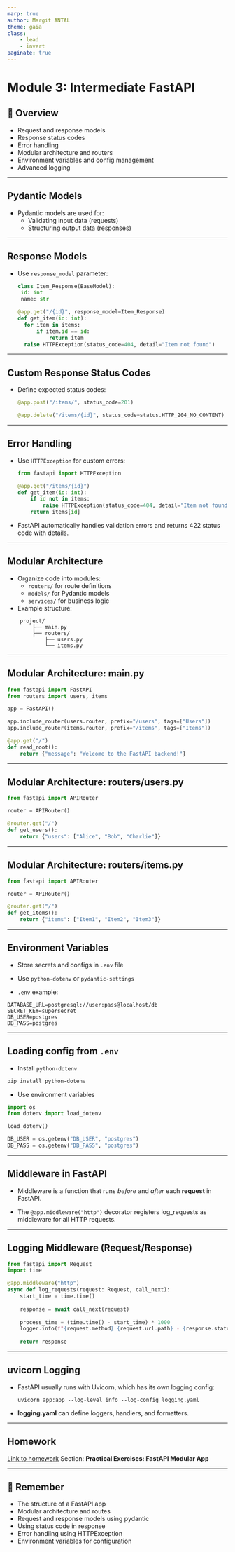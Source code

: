 ```yaml
---
marp: true
author: Margit ANTAL
theme: gaia
class:
    - lead 
    - invert
paginate: true
---
```


# Module 3: Intermediate FastAPI 
## 🚀 Overview
- Request and response models 
- Response status codes 
- Error handling 
- Modular architecture and routers 
- Environment variables and config management
- Advanced logging
---

## Pydantic Models

- Pydantic models are used for: 
  - Validating input data (requests) 
  - Structuring output data (responses) 

---

## Response Models 
- Use `response_model` parameter: 

   ```python
  class Item_Response(BaseModel):
    id: int
    name: str
  ```

  ```python
  @app.get("/{id}", response_model=Item_Response)
  def get_item(id: int):
    for item in items:
        if item.id == id:
            return item
    raise HTTPException(status_code=404, detail="Item not found")
  ```


---

  ## Custom Response Status Codes

  - Define expected status codes:
    ```python
    @app.post("/items/", status_code=201)
    ```

    ```python
    @app.delete("/items/{id}", status_code=status.HTTP_204_NO_CONTENT)
    ``` 
---

## Error Handling

- Use `HTTPException` for custom errors:
  ```python
  from fastapi import HTTPException

  @app.get("/items/{id}")
  def get_item(id: int):
      if id not in items:
          raise HTTPException(status_code=404, detail="Item not found")
      return items[id]
  ```
- FastAPI automatically handles validation errors and returns 422 status code with details.

---

## Modular Architecture

- Organize code into modules:
  - `routers/` for route definitions
  - `models/` for Pydantic models
  - `services/` for business logic
- Example structure:
```
    project/ 
        ├── main.py 
        ├── routers/ 
            ├── users.py 
            └── items.py
```

---
## Modular Architecture: main.py
```python
from fastapi import FastAPI 
from routers import users, items 

app = FastAPI() 

app.include_router(users.router, prefix="/users", tags=["Users"]) 
app.include_router(items.router, prefix="/items", tags=["Items"]) 

@app.get("/")
def read_root(): 
    return {"message": "Welcome to the FastAPI backend!"} 
```
---

## Modular Architecture: routers/users.py
```python
from fastapi import APIRouter 

router = APIRouter()

@router.get("/") 
def get_users(): 
    return {"users": ["Alice", "Bob", "Charlie"]} 
```

---

## Modular Architecture: routers/items.py    
```python
from fastapi import APIRouter

router = APIRouter()

@router.get("/")
def get_items():
    return {"items": ["Item1", "Item2", "Item3"]}
```
---

## Environment Variables

- Store secrets and configs in `.env` file 

- Use  `python-dotenv` or `pydantic-settings` 


- `.env` example: 
```
DATABASE_URL=postgresql://user:pass@localhost/db
SECRET_KEY=supersecret 
DB_USER=postgres
DB_PASS=postgres
```
---
## Loading config from `.env`

- Install `python-dotenv`
```bash
pip install python-dotenv
```

- Use environment variables 
```python
import os
from dotenv import load_dotenv

load_dotenv()

DB_USER = os.getenv("DB_USER", "postgres")
DB_PASS = os.getenv("DB_PASS", "postgres")
```
---
## Middleware in FastAPI

- Middleware is a function that runs *before* and *after* each **request** in FastAPI.

- The `@app.middleware("http")` decorator registers log_requests as middleware for all HTTP requests.

---
## Logging Middleware (Request/Response)
```python 
from fastapi import Request
import time

@app.middleware("http")
async def log_requests(request: Request, call_next):
    start_time = time.time()
    
    response = await call_next(request)
    
    process_time = (time.time() - start_time) * 1000
    logger.info(f"{request.method} {request.url.path} - {response.status_code} - {process_time:.2f}ms")
    
    return response
```
---
## uvicorn Logging
- FastAPI usually runs with Uvicorn, which has its own logging config:
  ```
  uvicorn app:app --log-level info --log-config logging.yaml
  ```
- **logging.yaml** can define loggers, handlers, and formatters.
---
## Homework 

[Link to homework](../module03_request_response/README.md)
Section: **Practical Exercises: FastAPI Modular App**

---

## 🎯 Remember
- The structure of a FastAPI app 
- Modular architecture and routes 
- Request and response models using pydantic 
- Using status code in response 
- Error handling using HTTPException 
- Environment variables for configuration
